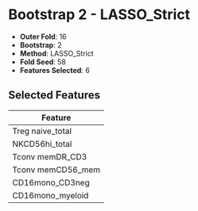 # Bootstrap 2 - LASSO_Strict

- **Outer Fold**: 16
- **Bootstrap**: 2
- **Method**: LASSO_Strict
- **Fold Seed**: 58
- **Features Selected**: 6

## Selected Features

| Feature |
|---------|
| Treg naive_total |
| NKCD56hi_total |
| Tconv memDR_CD3 |
| Tconv memCD56_mem |
| CD16mono_CD3neg |
| CD16mono_myeloid |
